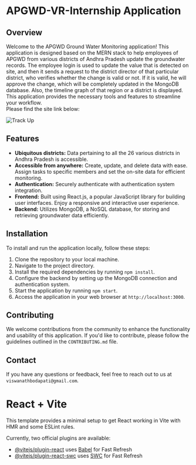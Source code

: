 
<!DOCTYPE html>
<html>

<body>
  <h1>APGWD-VR-Internship Application</h1>
  <h2>Overview</h2>
  <p>Welcome to the APGWD Ground Water Monitoring application! This application is designed based on the MERN stack to help employees of APGWD from various districts of Andhra Pradesh update the groundwater records. The employee login is used to update the value that is detected on site, and then it sends a request to the district director of that particular district, who verifies whether the change is valid or not. If it is valid, he will approve the change, which will be completely updated in the MongoDB database. Also, the timeline graph of that region or a district is displayed. This application provides the necessary tools and features to streamline your workflow.<br/> Please find the site link below: 
</p>
  <img src = "TrackUp.gif" alt = "Track Up" />
  <h2>Features</h2>
  <ul>
    <li><strong>Ubiquitous districts:</strong> Data pertaining to all the 26 various districts in Andhra Pradesh is accessible.</li>
    <li><strong>Accessible from anywhere:</strong> Create, update, and delete data with ease. Assign tasks to specific members and set the on-site data for efficient monitoring.</li>
    <li><strong>Authentication:</strong> Securely authenticate with authentication system integration.</li>
    <li><strong>Frontend:</strong> Built using React.js, a popular JavaScript library for building user interfaces. Enjoy a responsive and interactive user experience.</li>
    <li><strong>Backend:</strong> Utilizes MongoDB, a NoSQL database, for storing and retrieving groundwater data efficiently.</li>
  </ul>
  <h2>Installation</h2>
  <p>To install and run the application locally, follow these steps:</p>
  <ol>
    <li>Clone the repository to your local machine.</li>
    <li>Navigate to the project directory.</li>
    <li>Install the required dependencies by running <code>npm install</code>.</li>
    <li>Configure the backend by setting up the MongoDB connection and authentication system.</li>
    <li>Start the application by running <code>npm start</code>.</li>
    <li>Access the application in your web browser at <code>http://localhost:3000</code>.</li>
  </ol>
  <h2>Contributing</h2>
  <p>We welcome contributions from the community to enhance the functionality and usability of this application. If you'd like to contribute, please follow the guidelines outlined in the <code>CONTRIBUTING.md</code> file.</p>
  
  <h2>Contact</h2>
  <p>If you have any questions or feedback, feel free to reach out to us at <code>viswanathbodapati@gmail.com</code>.</p>
</body>
</html>





# React + Vite

This template provides a minimal setup to get React working in Vite with HMR and some ESLint rules.

Currently, two official plugins are available:

- [@vitejs/plugin-react](https://github.com/vitejs/vite-plugin-react/blob/main/packages/plugin-react/README.md) uses [Babel](https://babeljs.io/) for Fast Refresh
- [@vitejs/plugin-react-swc](https://github.com/vitejs/vite-plugin-react-swc) uses [SWC](https://swc.rs/) for Fast Refresh

